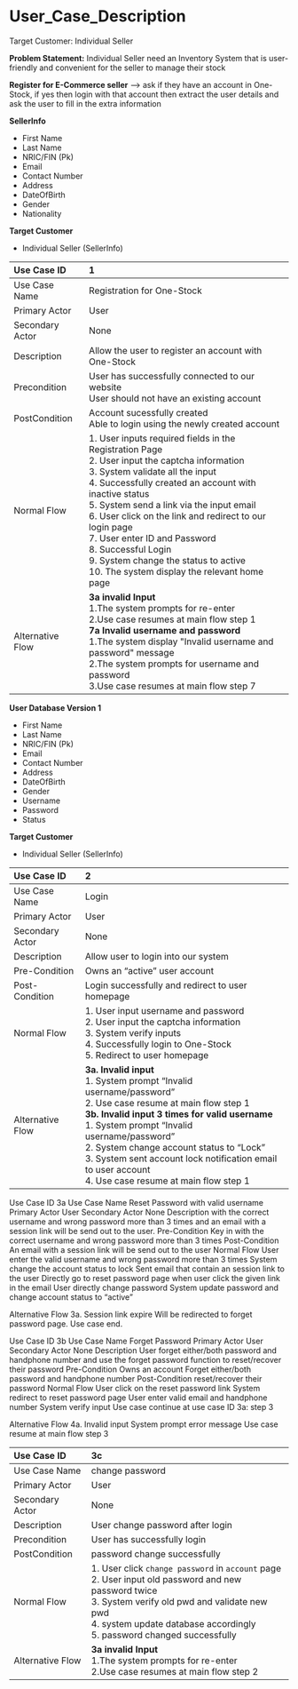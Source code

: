 # User_Case_Description
Target Customer: Individual Seller

**Problem Statement:** Individual Seller need an Inventory System that is user-friendly and convenient for the seller to manage their stock


**Register for E-Commerce seller** --> ask if they have an account in One-Stock, if yes then login with that account then extract the user details and ask the user to fill in the extra information


**SellerInfo**
- First Name 
- Last Name
- NRIC/FIN (Pk)
- Email
- Contact Number
- Address
- DateOfBirth
- Gender
- Nationality



**Target Customer**
- Individual Seller (SellerInfo)

Use Case ID | 1
:---------- | :-
Use Case Name | Registration for One-Stock
Primary Actor | User
Secondary Actor | None
Description | Allow the user to register an account with One-Stock 
Precondition | User has successfully connected to our website <br/> User should not have an existing account
PostCondition | Account sucessfully created <br/> Able to login using the newly created account 
Normal Flow | 1. User inputs required fields in the Registration Page <br/> 2. User input the captcha information <br/> 3. System validate all the input <br/> 4. Successfully created an account with inactive status <br/> 5. System send a link via the input email <br/> 6. User click on the link and redirect to our login page<br/> 7. User enter ID and Password <br/> 8. Successful Login <br/> 9. System change the status to active <br/> 10. The system display the relevant home page
Alternative Flow | **3a invalid Input** <br/> 1.The system prompts for re-enter <br/> 2.Use case resumes at main flow step 1 <br/> **7a Invalid username and password** <br/> 1.The system display "Invalid username and password" message <br/>2.The system prompts for username and password <br/>3.Use case resumes at main flow step 7


**User Database Version 1**
- First Name 
- Last Name
- NRIC/FIN (Pk)
- Email
- Contact Number
- Address
- DateOfBirth
- Gender
- Username
- Password
- Status




**Target Customer**
- Individual Seller (SellerInfo)


Use Case ID | 2
:---------- | :-
Use Case Name | Login
Primary Actor | User
Secondary Actor | None
Description | Allow user to login into our system
Pre-Condition | Owns an “active” user account
Post-Condition | Login successfully and redirect to user homepage
Normal Flow | 1. User input username and password<br/>2. User input the captcha information<br/>3. System verify inputs<br/>4. Successfully login to One-Stock<br/>5. Redirect to user homepage
Alternative Flow  | **3a. Invalid input**<br/>1. System prompt “Invalid username/password”<br/>2. Use case resume at main flow step 1<br/>**3b. Invalid input 3 times for valid username**<br/>1. System prompt “Invalid username/password”<br/>2. System change account status to “Lock”<br/>3. System sent account lock notification email to user account<br/>4. Use case resume at main flow step 1


Use Case ID
3a
Use Case Name
Reset Password with valid username
Primary Actor
User
Secondary Actor
None
Description
with the correct username and wrong password more than 3 times
and an email with a session link will be send out to the user.
Pre-Condition
Key in with the correct username and wrong password more than 3 times
Post-Condition
An email with a session link will be send out to the user
Normal Flow
User enter the valid username and wrong password more than 3 times
System change the account status to lock
Sent email that contain an session link to the user
Directly go to reset password page when user click the given link in the email
User directly change password
System update password and change account status to “active”

Alternative Flow
3a. Session link expire
Will be redirected to forget password page.
Use case end.




Use Case ID
3b
Use Case Name
Forget Password
Primary Actor
User
Secondary Actor
None
Description
User forget either/both password and handphone number and use the forget password function to reset/recover their password
Pre-Condition
Owns an account
Forget either/both password and handphone number
Post-Condition
reset/recover their password
Normal Flow
User click on the reset password link
System redirect to reset password page
User enter valid email and handphone number
System verify input
Use case continue at use case ID 3a: step 3

Alternative Flow
4a. Invalid input
System prompt error message
Use case resume at main flow step 3


Use Case ID | 3c
:---------- | :-
Use Case Name | change password
Primary Actor | User
Secondary Actor | None
Description | User change password after login
Precondition | User has successfully login
PostCondition | password change successfully
Normal Flow | 1. User click `change password` in `account` page<br/> 2. User input old password and new password twice <br/> 3. System verify old pwd and validate new pwd <br/> 4. system update database accordingly <br/>5. password changed successfully <br/> 
Alternative Flow | **3a invalid Input** <br/> 1.The system prompts for re-enter <br/> 2.Use case resumes at main flow step 2
